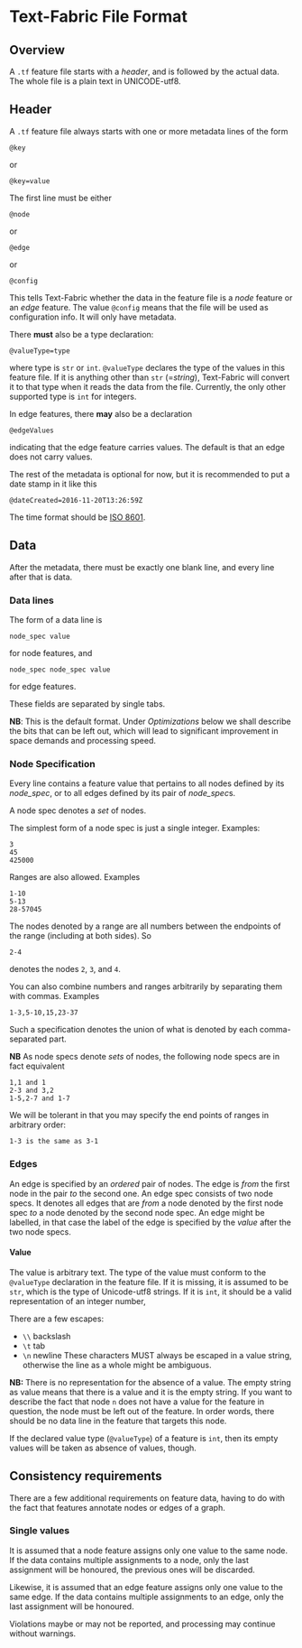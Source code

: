 # Text-Fabric File Format

## Overview

A `.tf` feature file starts with a *header*, and is followed by the actual data.
The whole file is a plain text in UNICODE-utf8.

## Header

A `.tf` feature file always starts with one or more metadata lines of the form

    @key

or

    @key=value

The first line must be either

    @node

or

    @edge

or

    @config

This tells Text-Fabric whether the data in the feature file is a *node* feature
or an *edge* feature. The value `@config` means that the file will be used as
configuration info. It will only have metadata.

There **must** also be a type declaration:

    @valueType=type

where type is `str` or `int`. `@valueType` declares the type of the values in
this feature file. If it is anything other than `str` (=*string*), Text-Fabric
will convert it to that type when it reads the data from the file. Currently,
the only other supported type is `int` for integers.

In edge features, there **may** also be a declaration

    @edgeValues

indicating that the edge feature carries values. The default is that an edge
does not carry values.

The rest of the metadata is optional for now, but it is recommended to put a
date stamp in it like this

    @dateCreated=2016-11-20T13:26:59Z

The time format should be [ISO 8601]({{wikip}}/ISO_8601).

## Data

After the metadata, there must be exactly one blank line, and every line after
that is data.

### Data lines

The form of a data line is

    node_spec value

for node features, and

    node_spec node_spec value

for edge features.

These fields are separated by single tabs.

**NB**: This is the default format. Under *Optimizations* below we shall
describe the bits that can be left out, which will lead to significant
improvement in space demands and processing speed.

### Node Specification

Every line contains a feature value that pertains to all nodes defined by its
*node_spec*, or to all edges defined by its pair of *node_spec*s.

A node spec denotes a *set* of nodes.

The simplest form of a node spec is just a single integer. Examples:

    3
    45
    425000

Ranges are also allowed. Examples

    1-10
    5-13
    28-57045

The nodes denoted by a range are all numbers between the endpoints of the range
(including at both sides). So

    2-4

denotes the nodes `2`, `3`, and `4`.

You can also combine numbers and ranges arbitrarily by separating them with
commas. Examples

    1-3,5-10,15,23-37

Such a specification denotes the union of what is denoted by each
comma-separated part.

**NB** As node specs denote *sets* of nodes, the following node specs are in
fact equivalent

    1,1 and 1
    2-3 and 3,2
    1-5,2-7 and 1-7

We will be tolerant in that you may specify the end points of ranges in
arbitrary order:

    1-3 is the same as 3-1

### Edges

An edge is specified by an *ordered* pair of nodes. The edge is *from* the first
node in the pair *to* the second one. An edge spec consists of two node specs.
It denotes all edges that are *from* a node denoted by the first node spec *to*
a node denoted by the second node spec. An edge might be labelled, in that case
the label of the edge is specified by the *value* after the two node specs.

#### Value

The value is arbitrary text. The type of the value must conform to the
`@valueType` declaration in the feature file. If it is missing, it is assumed to
be `str`, which is the type of Unicode-utf8 strings. If it is `int`, it should
be a valid representation of an integer number,

There are a few escapes:

*   `\\` backslash
*   `\t` tab
*   `\n` newline These characters MUST always be escaped in a value string,
    otherwise the line as a whole might be ambiguous.

**NB:** There is no representation for the absence of a value. The empty string
as value means that there is a value and it is the empty string. If you want to
describe the fact that node `n` does not have a value for the feature in
question, the node must be left out of the feature. In order words, there should
be no data line in the feature that targets this node.

If the declared value type (`@valueType`) of a feature is `int`, then its empty
values will be taken as absence of values, though.

## Consistency requirements

There are a few additional requirements on feature data, having to do with the
fact that features annotate nodes or edges of a graph.

### Single values

It is assumed that a node feature assigns only one value to the same node. If
the data contains multiple assignments to a node, only the last assignment will
be honoured, the previous ones will be discarded.

Likewise, it is assumed that an edge feature assigns only one value to the same
edge. If the data contains multiple assignments to an edge, only the last
assignment will be honoured.

Violations maybe or may not be reported, and processing may continue without
warnings.
